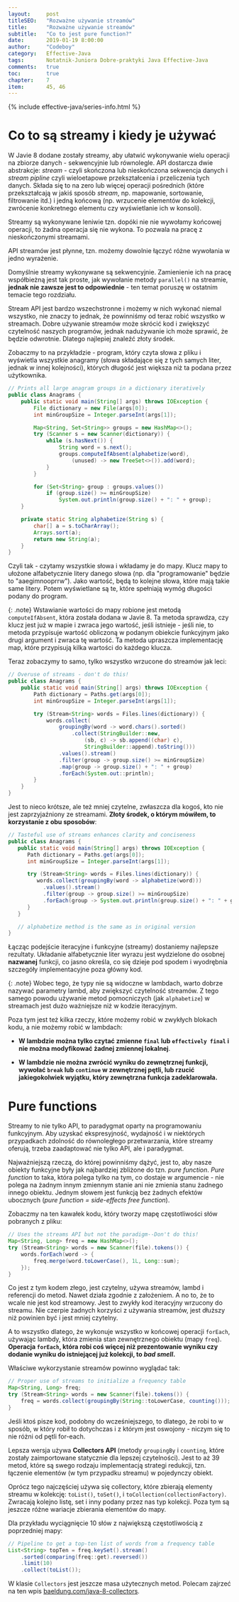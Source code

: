 ```yaml
---
layout:     post
titleSEO:	"Rozważne używanie streamów"
title:      "Rozważne używanie streamów"
subtitle:   "Co to jest pure function?"
date:       2019-01-19 8:00:00
author:     "Codeboy"
category:   Effective-Java
tags:	    Notatnik-Juniora Dobre-praktyki Java Effective-Java
comments:   true
toc:        true
chapter:    7
item:       45, 46
---
```


{% include effective-java/series-info.html %}

# Co to są streamy i kiedy je używać

W Javie 8 dodane zostały streamy, aby ułatwić wykonywanie wielu operacji na zbiorze danych - sekwencyjnie lub równolegle. API dostarcza dwie abstrakcje: *stream* - czyli skończona lub nieskończona sekwencja danych i *stream pipline* czyli wieloetapowe przekształcenia i przeliczenia tych danych. Składa się to na zero lub więcej operacji pośrednich (które przekształcają w jakiś sposób *stream*, np. mapowanie, sortowanie, filtrowanie itd.) i jedną końcową (np. wrzucenie elementów do kolekcji, zwrócenie konkretnego elementu czy wyświetlanie ich w konsoli).

Streamy są wykonywane leniwie tzn. dopóki nie nie wywołamy końcowej operacji, to żadna operacja się nie wykona. To pozwala na pracę z nieskończonymi streamami.

API streamów jest płynne, tzn. możemy dowolnie łączyć różne wywołania w jedno wyrażenie.

Domyślnie streamy wykonywane są sekwencyjnie. Zamienienie ich na pracę współbieżną jest tak proste, jak wywołanie metody `parallel()` na streamie, **jednak nie zawsze jest to odpowiednie** - ten temat poruszę w ostatnim temacie tego rozdziału.

Stream API jest bardzo wszechstronne i możemy w nich wykonać niemal wszystko, nie znaczy to jednak, że powinniśmy od teraz robić wszystko w streamach. Dobre używanie streamów może skrócić kod i zwiększyć czytelność naszych programów, jednak nadużywanie ich może sprawić, że będzie odwrotnie. Dlatego najlepiej znaleźć złoty środek.

Zobaczmy to na przykładzie - program, który czyta słowa z pliku i wyświetla wszystkie anagramy (słowa składające się z tych samych liter, jednak w innej kolejności), których długość jest większa niż ta podana przez użytkownika.

```java
// Prints all large anagram groups in a dictionary iteratively
public class Anagrams {
    public static void main(String[] args) throws IOException {
        File dictionary = new File(args[0]);
        int minGroupSize = Integer.parseInt(args[1]);

        Map<String, Set<String>> groups = new HashMap<>();
        try (Scanner s = new Scanner(dictionary)) {
            while (s.hasNext()) {
                String word = s.next();
                groups.computeIfAbsent(alphabetize(word),
                    (unused) -> new TreeSet<>()).add(word);
            }
        }

        for (Set<String> group : groups.values())
            if (group.size() >= minGroupSize)
                System.out.println(group.size() + ": " + group);
    }

    private static String alphabetize(String s) {
        char[] a = s.toCharArray();
        Arrays.sort(a);
        return new String(a);
    }
}
```

Czyli tak - czytamy wszystkie słowa i wkładamy je do mapy. Klucz mapy to ułożone alfabetycznie litery danego słowa (np. dla "programowanie" będzie to "aaegimnooprrw"). Jako wartość, będą to kolejne słowa, które mają takie same litery. Potem wyświetlane są te, które spełniają wymóg długości podany do program.

{: .note}
Wstawianie wartości do mapy robione jest metodą `computeIfAbsent`, która została dodana w Javie 8. Ta metoda sprawdza, czy klucz jest już w mapie i zwraca jego wartość, jeśli istnieje - jeśli nie, to metoda przypisuje wartość obliczoną w podanym obiekcie funkcyjnym jako drugi argument i zwraca tę wartość. Ta metoda upraszcza implementację map, które przypisują kilka wartości do każdego klucza.

Teraz zobaczymy to samo, tylko wszystko wrzucone do streamów jak leci:

```java
// Overuse of streams - don't do this!
public class Anagrams {
    public static void main(String[] args) throws IOException {
        Path dictionary = Paths.get(args[0]);
        int minGroupSize = Integer.parseInt(args[1]);

        try (Stream<String> words = Files.lines(dictionary)) {
            words.collect(
                groupingBy(word -> word.chars().sorted()
                    .collect(StringBuilder::new,
                        (sb, c) -> sb.append((char) c),
                        StringBuilder::append).toString()))
                .values().stream()
                .filter(group -> group.size() >= minGroupSize)
                .map(group -> group.size() + ": " + group)
                .forEach(System.out::println);
        }
    }
}
```

Jest to nieco krótsze, ale też mniej czytelne, zwłaszcza dla kogoś, kto nie jest zaprzyjaźniony ze streamami. **Złoty środek, o którym mówiłem, to korzystanie z obu sposobów**:

```java
// Tasteful use of streams enhances clarity and conciseness
public class Anagrams {
   public static void main(String[] args) throws IOException {
      Path dictionary = Paths.get(args[0]);
      int minGroupSize = Integer.parseInt(args[1]);

      try (Stream<String> words = Files.lines(dictionary)) {
         words.collect(groupingBy(word -> alphabetize(word)))
           .values().stream()
           .filter(group -> group.size() >= minGroupSize)
           .forEach(group -> System.out.println(group.size() + ": " + group));
      }
   }

   // alphabetize method is the same as in original version
}
```

Łącząc podejście iteracyjne i funkcyjne (streamy) dostaniemy najlepsze rezultaty. Układanie alfabetycznie liter wyrazu jest wydzielone do osobnej **nazwanej** funkcji, co jasno określa, co się dzieje pod spodem i wyodrębnia szczegóły implementacyjne poza główny kod.

{: .note}
Wobec tego, że typy nie są widoczne w lambdach, warto dobrze nazywać parametry lambd, aby zwiększyć czytelność streamów. Z tego samego powodu używanie metod pomocniczych (jak `alphabetize`) w streamach jest dużo ważniejsze niż w kodzie iteracyjnym.


Poza tym jest też kilka rzeczy, które możemy robić w zwykłych blokach kodu, a nie możemy robić w lambdach:

- **W lambdzie można tylko czytać zmienne `final` lub `effectively final` i nie można modyfikować żadnej zmiennej lokalnej**.

- **W lambdzie nie można zwrócić wyniku do zewnętrznej funkcji, wywołać `break` lub `continue` w zewnętrznej pętli, lub rzucić jakiegokolwiek wyjątku, który zewnętrzna funkcja zadeklarowała.**

# Pure functions

Streamy to nie tylko API, to paradygmat oparty na programowaniu funkcyjnym. Aby uzyskać ekspresyjność, wydajność i w niektórych przypadkach zdolność do równoległego przetwarzania, które streamy oferują, trzeba zaadaptować nie tylko API, ale i paradygmat.

Najważniejszą rzeczą, do której powinniśmy dążyć, jest to, aby nasze obiekty funkcyjne były jak najbardziej zbliżone do tzn. *pure function*. *Pure function* to taka, która polega tylko na tym, co dostaje w argumencie - nie polega na żadnym innym zmiennym stanie ani nie zmienia stanu żadnego innego obiektu. Jednym słowem jest funkcją bez żadnych efektów ubocznych (*pure function = side-effects free function*). 

Zobaczmy na ten kawałek kodu, który tworzy mapę częstotliwości słów pobranych z pliku:

```java
// Uses the streams API but not the paradigm--Don't do this!
Map<String, Long> freq = new HashMap<>();
try (Stream<String> words = new Scanner(file).tokens()) {
    words.forEach(word -> {
        freq.merge(word.toLowerCase(), 1L, Long::sum);
    });
}
```

Co jest z tym kodem złego, jest czytelny, używa streamów, lambd i referencji do metod. Nawet działa zgodnie z założeniem. A no to, że to wcale nie jest kod streamowy. Jest to zwykły kod iteracyjny wrzucony do streamu. Nie czerpie żadnych korzyści z używania streamów, jest dłuższy niż powinien być i jest mniej czytelny. 

A to wszystko dlatego, że wykonuje wszystko w końcowej operacji `forEach`, używając lambdy, która zmienia stan zewnętrznego obiektu (mapy `freq`). **Operacja `forEach`, która robi coś więcej niż prezentowanie wyniku czy dodanie wyniku do istniejącej już kolekcji, to *bad smell*.**

Właściwe wykorzystanie streamów powinno wyglądać tak:

```java
// Proper use of streams to initialize a frequency table
Map<String, Long> freq;
try (Stream<String> words = new Scanner(file).tokens()) {
    freq = words.collect(groupingBy(String::toLowerCase, counting()));
}
```

Jeśli ktoś pisze kod, podobny do wcześniejszego, to dlatego, że robi to w sposób, w który robił to dotychczas i z którym jest oswojony - niczym się to nie różni od pętli for-each.

Lepsza wersja używa **Collectors API** (metody `groupingBy` i `counting`, które zostały zaimportowane statycznie dla lepszej czytelności). Jest to aż 39 metod, które są swego rodzaju implementacją strategi redukcji, tzn. łączenie elementów (w tym przypadku streamu) w pojedynczy obiekt. 

Oprócz tego najczęściej używa się collectory, które zbierają elementy streamu w kolekcję: `toList()`, `toSet()`, i `toCollection(collectionFactory)`. Zwracają kolejno listę, set i inny podany przez nas typ kolekcji. Poza tym są jeszcze różne wariacje zbierania elementów do mapy. 

Dla przykładu wyciągnięcie 10 słów z największą częstotliwością z poprzedniej mapy:

```java
// Pipeline to get a top-ten list of words from a frequency table
List<String> topTen = freq.keySet().stream()
    .sorted(comparing(freq::get).reversed())
    .limit(10)
    .collect(toList());
```

W klasie `Collectors` jest jeszcze masa użytecznych metod. Polecam zajrzeć na ten wpis [baeldung.com/java-8-collectors](https://www.baeldung.com/java-8-collectors).
